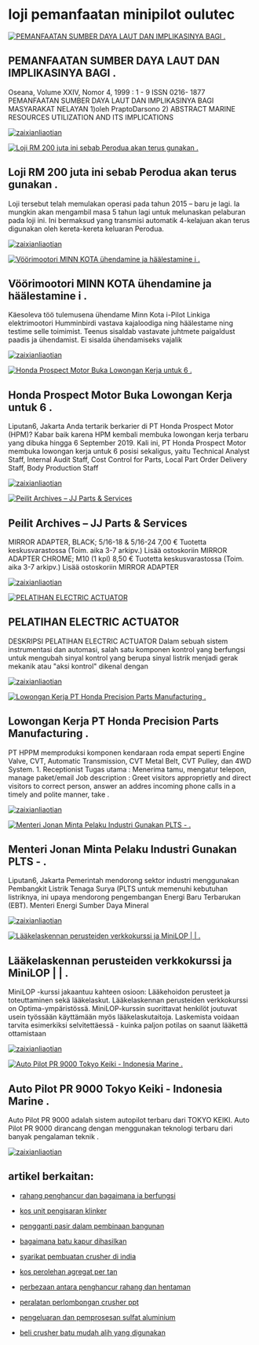 # loji pemanfaatan minipilot oulutec
<a href="https://mnn.zoosnet.net/LR/Chatpre.aspx?id=MNN94995150&p=https://topgrinding.com/" target="_blank">![PEMANFAATAN SUMBER DAYA LAUT DAN IMPLIKASINYA BAGI .](https://github.com/technlg/images/blob/main/15.jpg)</a>
## PEMANFAATAN SUMBER DAYA LAUT DAN IMPLIKASINYA BAGI .
Oseana, Volume XXIV, Nomor 4, 1999 : 1 - 9 ISSN 0216- 1877 PEMANFAATAN SUMBER DAYA LAUT DAN IMPLIKASINYA BAGI MASYARAKAT NELAYAN 1)oleh PraptoDarsono 2) ABSTRACT MARINE RESOURCES UTILIZATION AND ITS IMPLICATIONS
<a href="https://mnn.zoosnet.net/LR/Chatpre.aspx?id=MNN94995150&p=https://topgrinding.com/" target="_blank"><img src="https://github.com/technlg/images/raw/main/chat11.jpg" alt="zaixianliaotian"/></a><a href="//whatsapp.shibangsoft.com/WhatsApp.php" ><img src="https://github.com/technlg/images/raw/main/chat11.png" alt=""></a>
<a href="https://mnn.zoosnet.net/LR/Chatpre.aspx?id=MNN94995150&p=https://topgrinding.com/" target="_blank">![Loji RM 200 juta ini sebab Perodua akan terus gunakan .](https://github.com/technlg/images/blob/main/33.jpg)</a>
## Loji RM 200 juta ini sebab Perodua akan terus gunakan .
Loji tersebut telah memulakan operasi pada tahun 2015 – baru je lagi. Ia mungkin akan mengambil masa 5 tahun lagi untuk melunaskan pelaburan pada loji ini. Ini bermaksud yang transmisi automatik 4-kelajuan akan terus digunakan oleh kereta-kereta keluaran Perodua.
<a href="https://mnn.zoosnet.net/LR/Chatpre.aspx?id=MNN94995150&p=https://topgrinding.com/" target="_blank"><img src="https://github.com/technlg/images/raw/main/chat11.jpg" alt="zaixianliaotian"/></a><a href="//whatsapp.shibangsoft.com/WhatsApp.php" ><img src="https://github.com/technlg/images/raw/main/chat11.png" alt=""></a>
<a href="https://mnn.zoosnet.net/LR/Chatpre.aspx?id=MNN94995150&p=https://topgrinding.com/" target="_blank">![Vöörimootori MINN KOTA ühendamine ja häälestamine i .](https://github.com/technlg/images/blob/main/25.jpg)</a>
## Vöörimootori MINN KOTA ühendamine ja häälestamine i .
Käesoleva töö tulemusena ühendame Minn Kota i-Pilot Linkiga elektrimootori Humminbirdi vastava kajaloodiga ning häälestame ning testime selle toimimist. Teenus sisaldab vastavate juhtmete paigaldust paadis ja ühendamist. Ei sisalda ühendamiseks vajalik
<a href="https://mnn.zoosnet.net/LR/Chatpre.aspx?id=MNN94995150&p=https://topgrinding.com/" target="_blank"><img src="https://github.com/technlg/images/raw/main/chat11.jpg" alt="zaixianliaotian"/></a><a href="//whatsapp.shibangsoft.com/WhatsApp.php" ><img src="https://github.com/technlg/images/raw/main/chat11.png" alt=""></a>
<a href="https://mnn.zoosnet.net/LR/Chatpre.aspx?id=MNN94995150&p=https://topgrinding.com/" target="_blank">![Honda Prospect Motor Buka Lowongan Kerja untuk 6 .](https://github.com/technlg/images/blob/main/39.jpg)</a>
## Honda Prospect Motor Buka Lowongan Kerja untuk 6 .
Liputan6, Jakarta Anda tertarik berkarier di PT Honda Prospect Motor (HPM)? Kabar baik karena HPM kembali membuka lowongan kerja terbaru yang dibuka hingga 6 September 2019. Kali ini, PT Honda Prospect Motor membuka lowongan kerja untuk 6 posisi sekaligus, yaitu Technical Analyst Staff, Internal Audit Staff, Cost Control for Parts, Local Part Order Delivery Staff, Body Production Staff 
<a href="https://mnn.zoosnet.net/LR/Chatpre.aspx?id=MNN94995150&p=https://topgrinding.com/" target="_blank"><img src="https://github.com/technlg/images/raw/main/chat11.jpg" alt="zaixianliaotian"/></a><a href="//whatsapp.shibangsoft.com/WhatsApp.php" ><img src="https://github.com/technlg/images/raw/main/chat11.png" alt=""></a>
<a href="https://mnn.zoosnet.net/LR/Chatpre.aspx?id=MNN94995150&p=https://topgrinding.com/" target="_blank">![Peilit Archives – JJ Parts & Services](https://github.com/technlg/images/blob/main/45.jpg)</a>
## Peilit Archives – JJ Parts & Services
MIRROR ADAPTER, BLACK; 5/16-18 & 5/16-24 7,00 € Tuotetta keskusvarastossa (Toim. aika 3-7 arkipv.) Lisää ostoskoriin MIRROR ADAPTER CHROME; M10 (1 kpl) 8,50 € Tuotetta keskusvarastossa (Toim. aika 3-7 arkipv.) Lisää ostoskoriin MIRROR ADAPTER
<a href="https://mnn.zoosnet.net/LR/Chatpre.aspx?id=MNN94995150&p=https://topgrinding.com/" target="_blank"><img src="https://github.com/technlg/images/raw/main/chat11.jpg" alt="zaixianliaotian"/></a><a href="//whatsapp.shibangsoft.com/WhatsApp.php" ><img src="https://github.com/technlg/images/raw/main/chat11.png" alt=""></a>
<a href="https://mnn.zoosnet.net/LR/Chatpre.aspx?id=MNN94995150&p=https://topgrinding.com/" target="_blank">![PELATIHAN ELECTRIC ACTUATOR](https://github.com/technlg/images/blob/main/7.jpg)</a>
## PELATIHAN ELECTRIC ACTUATOR
DESKRIPSI PELATIHAN ELECTRIC ACTUATOR Dalam sebuah sistem instrumentasi dan automasi, salah satu komponen kontrol yang berfungsi untuk mengubah sinyal kontrol yang berupa sinyal listrik menjadi gerak mekanik atau "aksi kontrol" dikenal dengan 
<a href="https://mnn.zoosnet.net/LR/Chatpre.aspx?id=MNN94995150&p=https://topgrinding.com/" target="_blank"><img src="https://github.com/technlg/images/raw/main/chat11.jpg" alt="zaixianliaotian"/></a><a href="//whatsapp.shibangsoft.com/WhatsApp.php" ><img src="https://github.com/technlg/images/raw/main/chat11.png" alt=""></a>
<a href="https://mnn.zoosnet.net/LR/Chatpre.aspx?id=MNN94995150&p=https://topgrinding.com/" target="_blank">![Lowongan Kerja PT Honda Precision Parts Manufacturing .](https://github.com/technlg/images/blob/main/12.jpg)</a>
## Lowongan Kerja PT Honda Precision Parts Manufacturing .
PT HPPM memproduksi komponen kendaraan roda empat seperti Engine Valve, CVT, Automatic Transmission, CVT Metal Belt, CVT Pulley, dan 4WD System. 1. Receptionist Tugas utama : Menerima tamu, mengatur telepon, manage paket/email Job description : Greet visitors approprietly and direct visitors to correct person, answer an addres incoming phone calls in a timely and polite manner, take .
<a href="https://mnn.zoosnet.net/LR/Chatpre.aspx?id=MNN94995150&p=https://topgrinding.com/" target="_blank"><img src="https://github.com/technlg/images/raw/main/chat11.jpg" alt="zaixianliaotian"/></a><a href="//whatsapp.shibangsoft.com/WhatsApp.php" ><img src="https://github.com/technlg/images/raw/main/chat11.png" alt=""></a>
<a href="https://mnn.zoosnet.net/LR/Chatpre.aspx?id=MNN94995150&p=https://topgrinding.com/" target="_blank">![Menteri Jonan Minta Pelaku Industri Gunakan PLTS - .](https://github.com/technlg/images/blob/main/15.jpg)</a>
## Menteri Jonan Minta Pelaku Industri Gunakan PLTS - .
Liputan6, Jakarta Pemerintah mendorong sektor industri menggunakan Pembangkit Listrik Tenaga Surya (PLTS untuk memenuhi kebutuhan listriknya, ini upaya mendorong pengembangan Energi Baru Terbarukan (EBT). Menteri Energi Sumber Daya Mineral 
<a href="https://mnn.zoosnet.net/LR/Chatpre.aspx?id=MNN94995150&p=https://topgrinding.com/" target="_blank"><img src="https://github.com/technlg/images/raw/main/chat11.jpg" alt="zaixianliaotian"/></a><a href="//whatsapp.shibangsoft.com/WhatsApp.php" ><img src="https://github.com/technlg/images/raw/main/chat11.png" alt=""></a>
<a href="https://mnn.zoosnet.net/LR/Chatpre.aspx?id=MNN94995150&p=https://topgrinding.com/" target="_blank">![Lääkelaskennan perusteiden verkkokurssi ja MiniLOP | | .](https://github.com/technlg/images/blob/main/48.jpg)</a>
## Lääkelaskennan perusteiden verkkokurssi ja MiniLOP | | .
MiniLOP -kurssi jakaantuu kahteen osioon: Lääkehoidon perusteet ja toteuttaminen sekä lääkelaskut. Lääkelaskennan perusteiden verkkokurssi on Optima-ympäristössä. MiniLOP-kurssin suorittavat henkilöt joutuvat usein työssään käyttämään myös lääkelaskutaitoja. Laskemista voidaan tarvita esimerkiksi selvitettäessä - kuinka paljon potilas on saanut lääkettä ottamistaan 
<a href="https://mnn.zoosnet.net/LR/Chatpre.aspx?id=MNN94995150&p=https://topgrinding.com/" target="_blank"><img src="https://github.com/technlg/images/raw/main/chat11.jpg" alt="zaixianliaotian"/></a><a href="//whatsapp.shibangsoft.com/WhatsApp.php" ><img src="https://github.com/technlg/images/raw/main/chat11.png" alt=""></a>
<a href="https://mnn.zoosnet.net/LR/Chatpre.aspx?id=MNN94995150&p=https://topgrinding.com/" target="_blank">![Auto Pilot PR 9000 Tokyo Keiki - Indonesia Marine .](https://github.com/technlg/images/blob/main/44.jpg)</a>
## Auto Pilot PR 9000 Tokyo Keiki - Indonesia Marine .
Auto Pilot PR 9000 adalah sistem autopilot terbaru dari TOKYO KEIKI. Auto Pilot PR 9000 dirancang dengan menggunakan teknologi terbaru dari banyak pengalaman teknik .
<a href="https://mnn.zoosnet.net/LR/Chatpre.aspx?id=MNN94995150&p=https://topgrinding.com/" target="_blank"><img src="https://github.com/technlg/images/raw/main/chat11.jpg" alt="zaixianliaotian"/></a><a href="//whatsapp.shibangsoft.com/WhatsApp.php" ><img src="https://github.com/technlg/images/raw/main/chat11.png" alt=""></a>
## artikel berkaitan:
* [rahang penghancur dan bagaimana ia berfungsi](rahang%20penghancur%20dan%20bagaimana%20ia%20berfungsi.md)
* [kos unit pengisaran klinker](kos%20unit%20pengisaran%20klinker.md)
* [pengganti pasir dalam pembinaan bangunan](pengganti%20pasir%20dalam%20pembinaan%20bangunan.md)
* [bagaimana batu kapur dihasilkan](bagaimana%20batu%20kapur%20dihasilkan.md)
* [syarikat pembuatan crusher di india](syarikat%20pembuatan%20crusher%20di%20india.md)
* [kos perolehan agregat per tan](kos%20perolehan%20agregat%20per%20tan.md)
* [perbezaan antara penghancur rahang dan hentaman](perbezaan%20antara%20penghancur%20rahang%20dan%20hentaman.md)
* [peralatan perlombongan crusher ppt](peralatan%20perlombongan%20crusher%20ppt.md)
* [pengeluaran dan pemprosesan sulfat aluminium](pengeluaran%20dan%20pemprosesan%20sulfat%20aluminium.md)
* [beli crusher batu mudah alih yang digunakan](beli%20crusher%20batu%20mudah%20alih%20yang%20digunakan.md)
